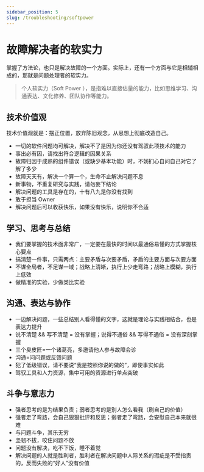 ```yaml
---
sidebar_position: 5
slug: /troubleshooting/softpower
---
```


# 故障解决者的软实力

掌握了方法论，也只是解决故障的一个方面。实际上，还有一个方面与它是相辅相成的，那就是问题处理者的软实力。  

> 个人软实力（Soft Power ），是指难以直接估量的能力，比如思维学习、沟通表达、文化修养、团队协作等能力。  

## 技术价值观

技术价值观就是：摆正位置，放弃陈旧观念，从思想上彻底改造自己。  

- 一切的软件问题均可解决，解决不了是因为你还没有驾驭此项技术的能力
- 事出必有因，请找出符合逻辑的因果关系
- 故障归因于成熟的组件错误（或缺少基本功能）时，不妨扪心自问自己对它了解了多少
- 故障天天有，解决一个算一个，生命不止解决问题不息
- 新事物，不重复研究与实践，请勿妄下结论
- 解决问题的工具是存在的，十有八九是你没有找到
- 敢于担当 Owner
- 解决问题后可以收获快乐，如果没有快乐，说明你不合适


## 学习、思考与总结

- 我们要掌握的技术面非常广，一定要在最快的时间以最通俗易懂的方式掌握核心要点
- 搞清楚一件事，只需两点：主要矛盾与次要矛盾，矛盾的主要方面与次要方面
- 不谋全局者，不足谋一域；战略上清晰，执行上少走弯路；战略上模糊，执行上低效
- 做精准的实验，少做类比实验

## 沟通、表达与协作

- 一边解决问题，一些总结别人看得懂的文字，这就是理论与实践相结合，也是表达力提升
- 说不清楚 && 写不清楚 = 没有掌握；说得不通俗 && 写得不通俗 = 没有深刻掌握
- 三个臭皮匠=一个诸葛亮，多邀请他人参与故障会诊
- 沟通=问问题或反馈问题
- 犯了低级错误，请不要说“我是按照你说的做的”，即使事实如此
- 驾驭工具和人力资源，集中可用的资源进行单点突破

## 斗争与意志力

- 强者思考的是为结果负责；弱者思考的是别人怎么看我（刷自己的价值）
- 强者走了弯路，会自己狠狠批评和反思；弱者走了弯路，会安慰自己本来就很难
- 与问题斗争，其乐无穷
- 坚韧不拔，咬住问题不放
- 问题没有解决，吃不下饭，睡不着觉
- 解决问题的人就是胜利者，胜利者在解决问题中人际关系的瑕疵是不受指责的，反而失败的“好人”没有价值



